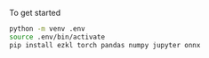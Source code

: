 To get started 

```bash
python -m venv .env
source .env/bin/activate
pip install ezkl torch pandas numpy jupyter onnx
```
